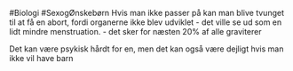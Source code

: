 #Biologi #SexogØnskebørn
Hvis man ikke passer på kan man blive tvunget til at få en abort, fordi organerne ikke blev udviklet - det ville se ud som en lidt mindre menstruation. -  det sker for næsten 20% af alle graviterer 

Det kan være psykisk hårdt for en, men det kan også være dejligt hvis man ikke vil have barn